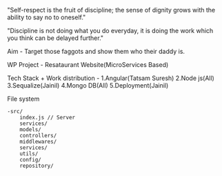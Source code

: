 
"Self-respect is the 
fruit of discipline;
the sense of dignity grows
with the ability to say no 
to oneself."

"Discipline is not doing what 
you do everyday, it is doing 
the work which you think can 
be delayed further."



Aim - Target those faggots and show them who their daddy is.



WP Project - Resataurant Website(MicroServices Based)

Tech Stack + Work distribution - 
    1.Angular(Tatsam Suresh)
    2.Node js(All)
    3.Sequalize(Jainil)
    4.Mongo DB(All)
    5.Deployment(Jainil)


File system

    -src/
        index.js // Server
        services/
        models/
        controllers/
        middlewares/
        services/
        utils/
        config/
        repository/
        